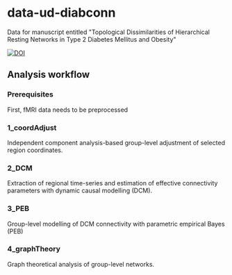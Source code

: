 # data-ud-diabconn
Data for manuscript entitled "Topological Dissimilarities of Hierarchical Resting Networks in Type 2 Diabetes Mellitus and Obesity"


[![DOI](https://zenodo.org/badge/370732223.svg)](https://zenodo.org/badge/latestdoi/370732223)


## Analysis workflow

### Prerequisites

First, fMRI data needs to be preprocessed

### 1_coordAdjust

Independent component analysis-based group-level adjustment of selected region coordinates.

### 2_DCM

Extraction of regional time-series and estimation of effective connectivity parameters with dynamic causal modelling (DCM).

### 3_PEB

Group-level modelling of DCM connectivity with parametric empirical Bayes (PEB)

### 4_graphTheory

Graph theoretical analysis of group-level networks.
